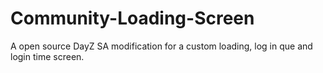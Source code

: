 # Community-Loading-Screen
 A open source DayZ SA modification for a custom loading, log in que and login time screen.
